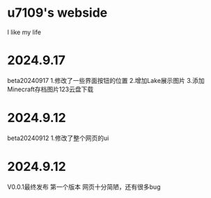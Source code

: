 # u7109's webside
I like my life

# 2024.9.17
beta20240917
 1.修改了一些界面按钮的位置
 2.增加Lake展示图片
 3.添加Minecraft存档图片123云盘下载

# 2024.9.12
beta20240912
 1.修改了整个网页的ui

# 2024.9.12
V0.0.1最终发布
 第一个版本
 网页十分简陋，还有很多bug
